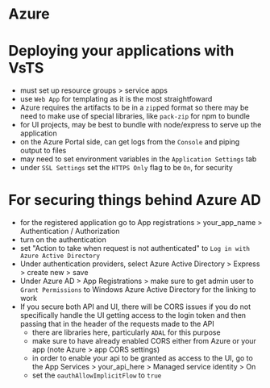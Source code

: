 # Azure

# Deploying your applications with VsTS
* must set up resource groups > service apps
* use `Web App` for templating as it is the most straightfoward
* Azure requires the artifacts to be in a `zip`ped format so there may be need to make use of special libraries, like `pack-zip` for npm to bundle
* for UI projects, may be best to bundle with node/express to serve up the application
* on the Azure Portal side, can get logs from the `Console` and piping output to files
* may need to set environment variables in the `Application Settings` tab
* under `SSL Settings` set the `HTTPS Only` flag to be `On`, for security

# For securing things behind Azure AD
* for the registered application go to App registrations > your_app_name > Authentication / Authorization
* turn on the authentication
* set "Action to take when request is not authenticated" to `Log in with Azure Active Directory`
* Under authentication providers, select Azure Active Directory > Express > create new > save
* Under Azure AD > App Registrations > make sure to get admin user to `Grant Permissions` to Windows Azure Active Directory for the linking to work
* If you secure both API and UI, there will be CORS issues if you do not specifically handle the UI getting access to the login token and then passing that in the header of the requests made to the API
    * there are libraries here, particularly `ADAL` for this purpose
    * make sure to have already enabled CORS either from Azure or your app (note Azure > app CORS settings)
    * in order to enable your api to be granted as access to the UI, go to the App Services > your_api_here > Managed service identity > On
    * set the `oauthAllowImplicitFlow` to `true`